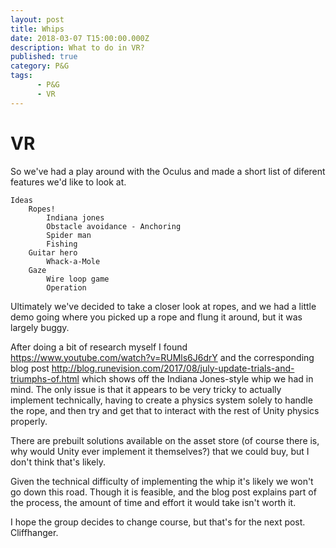 ```yaml
---
layout: post
title: Whips
date: 2018-03-07 T15:00:00.000Z
description: What to do in VR?
published: true
category: P&G
tags:
      - P&G
      - VR
---
```


# VR
So we've had a play around with the Oculus and made a short list of diferent features we'd like to look at.

```
Ideas
    Ropes!
        Indiana jones
        Obstacle avoidance - Anchoring 
        Spider man
        Fishing
    Guitar hero
        Whack-a-Mole
    Gaze
        Wire loop game
        Operation
```

Ultimately we've decided to take a closer look at ropes, and we had a little demo going where you picked up a rope and flung it around, but it was largely buggy.

After doing a bit of research myself I found https://www.youtube.com/watch?v=RUMls6J6drY and the corresponding blog post http://blog.runevision.com/2017/08/july-update-trials-and-triumphs-of.html
which shows off the Indiana Jones-style whip we had in mind. The only issue is that it appears to be very tricky to actually implement technically, having to create a physics system solely to handle the rope, and then try and get that to interact with the rest of Unity physics properly.

There are prebuilt solutions available on the asset store (of course there is, why would Unity ever implement it themselves?) that we could buy, but I don't think that's likely.

Given the technical difficulty of implementing the whip it's likely we won't go down this road. Though it is feasible, and the blog post explains part of the process, the amount of time and effort it would take isn't worth it.

I hope the group decides to change course, but that's for the next post. Cliffhanger.